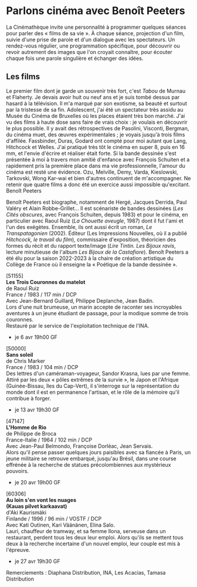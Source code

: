 # Parlons cinéma avec Benoît Peeters

La Cinémathèque invite une personnalité à programmer quelques séances pour parler des « films de sa vie ». À chaque séance, projection d'un film, suivie d'une prise de parole et d'un dialogue avec les spectateurs. Un rendez-vous régulier, une programmation spécifique, pour découvrir ou revoir autrement des images que l'on croyait connaître, pour écouter chaque fois une parole singulière et échanger des idées.

## Les films

Le premier film dont je garde un souvenir très fort, c'est _Tabou_ de Murnau et Flaherty. Je devais avoir huit ou neuf ans et je suis tombé dessus par hasard à la télévision. Il m'a marqué par son exotisme, sa beauté et surtout par la tristesse de sa fin. Adolescent, j'ai été un spectateur très assidu au Musée du Cinéma de Bruxelles où les places étaient très bon marché. J'ai vu des films à haute dose sans faire de vrais choix : je voulais en découvrir le plus possible. Il y avait des rétrospectives de Pasolini, Visconti, Bergman, du cinéma muet, des œuvres expérimentales ; je voyais jusqu'à trois films d'affilée. Fassbinder, Duras, Godard ont compté pour moi autant que Lang, Hitchcock et Welles. J'ai pratiqué très tôt le cinéma en super 8, puis en 16 mm, et l'envie d'écrire et réaliser était forte. Si la bande dessinée s'est présentée à moi à travers mon amitié d'enfance avec François Schuiten et a rapidement pris la première place dans ma vie professionnelle, l'amour du cinéma est resté une évidence. Ozu, Melville, Demy, Varda, Kieslowski, Tarkovski, Wong Kar-wai et bien d'autres continuent de m'accompagner. Ne retenir que quatre films a donc été un exercice aussi impossible qu'excitant. Benoît Peeters

Benoît Peeters est biographe, notamment de Hergé, Jacques Derrida, Paul Valéry et Alain Robbe-Grillet... Il est scénariste de bandes dessinées (_Les Cités obscures_, avec François Schuiten, depuis 1983) et pour le cinéma, en particulier avec Raoul Ruiz (_La Chouette aveugle_, 1987) dont il fut l'ami et l'un des exégètes. Ensemble, ils ont aussi écrit un roman, _Le Transpatagonien_ (2002). Éditeur (Les Impressions Nouvelles, où il a publié _Hitchcock, le travail du film_), commissaire d'exposition, théoricien des formes du récit et du rapport texte/image (_Lire Tintin. Les Bijoux ravis_, lecture minutieuse de l'album _Les Bijoux de la Castafiore_). Benoît Peeters a été élu pour la saison 2022-2023 à la chaire de création artistique du Collège de France où il enseigne la « Poétique de la bande dessinée ».

[51155]  
**Les Trois Couronnes du matelot**  
de Raoul Ruiz  
France / 1983 / 117 min / DCP  
Avec Jean-Bernard Guillard, Philippe Deplanche, Jean Badin.  
Lors d'une nuit brumeuse, un marin accepte de raconter ses incroyables aventures à un jeune étudiant de passage, pour la modique somme de trois couronnes.  
Restauré par le service de l'exploitation technique de l'INA.

- je 6 avr 19h00 GF

[50000]  
**Sans soleil**  
de Chris Marker  
France / 1983 / 104 min / DCP  
Des lettres d'un caméraman-voyageur, Sandor Krasna, lues par une femme. Attiré par les deux « pôles extrêmes de la survie », le Japon et l'Afrique (Guinée-Bissau, îles du Cap-Vert), il s'interroge sur la représentation du monde dont il est en permanence l'artisan, et le rôle de la mémoire qu'il contribue à forger.

- je 13 avr 19h30 GF

[47147]  
**L'Homme de Rio**  
de Philippe de Broca  
France-Italie / 1964 / 102 min / DCP  
Avec Jean-Paul Belmondo, Françoise Dorléac, Jean Servais.  
Alors qu'il pense passer quelques jours paisibles avec sa fiancée à Paris, un jeune militaire se retrouve embarqué, jusqu'au Brésil, dans une course effrénée à la recherche de statues précolombiennes aux mystérieux pouvoirs.

- je 20 avr 19h00 GF

[60306]  
**Au loin s'en vont les nuages**  
**(Kauas pilvet karkaavat)**  
d'Aki Kaurismäki  
Finlande / 1996 / 96 min / VOSTF / DCP  
Avec Kati Outinen, Kari Väänänen, Elina Salo.  
Lauri, chauffeur de tramway, et sa femme Ilona, serveuse dans un restaurant, perdent tous les deux leur emploi. Alors qu'ils se mettent tous deux à la recherche incertaine d'un nouvel emploi, leur couple est mis à l'épreuve.

- je 27 avr 19h30 GF

Remerciements : Diaphana Distribution, INA, Les Acacias, Tamasa Distribution